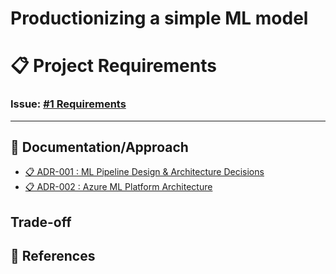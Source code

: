 # Productionizing a simple ML model

# 📋 Project Requirements

### Issue: [#1 Requirements](https://github.com/asraful-org/ml-pipeline/issues/21)

---

## 📄 Documentation/Approach
- [📋 ADR-001 : ML Pipeline Design & Architecture Decisions](ADR-001_ML_Pipeline_Design_&_Architecture_Decisions.md)
- [📋 ADR-002 : Azure ML Platform Architecture](ADR-002_Azure_ML_Platform_Architecture.md)




## Trade-off 
## 📄 References

